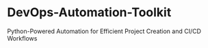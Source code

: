 # DevOps-Automation-Toolkit
Python-Powered Automation for Efficient Project Creation and CI/CD Workflows
